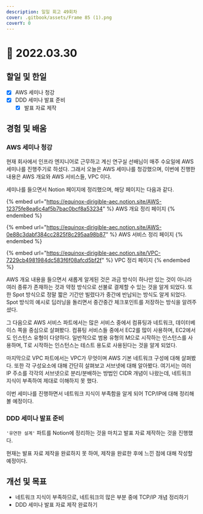 ```yaml
---
description: 일일 회고 49회차
cover: .gitbook/assets/Frame 85 (1).png
coverY: 0
---
```


# 🙂 2022.03.30

## 할일 및 한일

* [x] AWS 세미나 청강
* [x] DDD 세미나 발표 준비
  * [x] 발표 자료 제작

## 경험 및 배움

### AWS 세미나 청강

현재 회사에서 인프라 엔지니어로 근무하고 계신 연구실 선배님이 매주 수요일에 AWS 세미나를 진행주기로 하셨다. 그래서 오늘은 AWS 세미나를 청강했으며, 이번에 진행한 내용은 AWS 개요와 AWS 서비스들, VPC 이다.&#x20;



세미나를 들으면서 Notion 페이지에 정리했으며, 해당 페이지는 다음과 같다.



{% embed url="https://equinox-dirigible-aec.notion.site/AWS-12375fe8ea6c4af5b7bac0bcf8a53234" %}
AWS 개요 정리 페이지
{% endembed %}



{% embed url="https://equinox-dirigible-aec.notion.site/AWS-0e88c3dabf384cc2825f8c295aa98b87" %}
AWS 서비스 정리 페이지
{% endembed %}



{% embed url="https://equinox-dirigible-aec.notion.site/VPC-7229cb4981984dc583f6f08afcd5bf2f" %}
VPC 정리 페이지
{% endembed %}



AWS 개요 내용을 들으면서 새롭게 알게된 것은 과금 방식이 하나만 있는 것이 아니라 여러 종류가 존재하는 것과 약정 방식으로 선불로 결제할 수 있는 것을 알게 되었다. 또한 Spot 방식으로 정말 짧은 기간만 빌렸다가 중간에 반납되는 방식도 알게 되었다. Spot 방식의 예시로 딥러닝을 돌리면서 중간중간 체크포인트를 저장하는 방식을 알려주셨다.

그 다음으로 AWS 서비스 파트에서는 많은 서비스 중에서 컴퓨팅과 네트워크, 데이터베이스 쪽을 중심으로 살펴봤다. 컴퓨팅 서비스들 중에서 EC2를 많이 사용하며, EC2에서도 인스턴스 유형이 다양하다. 일반적으로 범용 유형의 M으로 시작하는 인스턴스를 사용하며, T로 시작하는 인스턴스는 테스트 용도로 사용된다는 것을 알게 되었다.

마지막으로 VPC 파트에서는 VPC가 무엇이며 AWS 기본 네트워크 구성에 대해 살펴봤다. 또한 각 구성요소에 대해 간단히 살펴보고 서브넷에 대해 알아봤다. 여기서는 여러 IP 주소를 각각의 서브넷으로 분리/분배하는 방법인 CIDR 개념이 나왔는데, 네트워크 지식이 부족하여 제대로 이해하지 못 했다.

이번 세미나를 진행하면서 네트워크 지식이 부족함을 알게 되어 TCP/IP에 대해 정리해 볼 예정이다.



### DDD 세미나 발표 준비

`'유연한 설계'` 파트를 Notion에 정리하는 것을 마치고 발표 자료 제작하는 것을 진행했다.

현재는 발표 자료 제작을 완료하지 못 하여, 제작을 완료한 후에 느낀 점에 대해 작성할 예정이다.

## 개선 및 목표

* 네트워크 지식이 부족하므로, 네트워크의 많은 부분 중에 TCP/IP 개념 정리하기
* DDD 세미나 발표 자료 제작 완료하기

